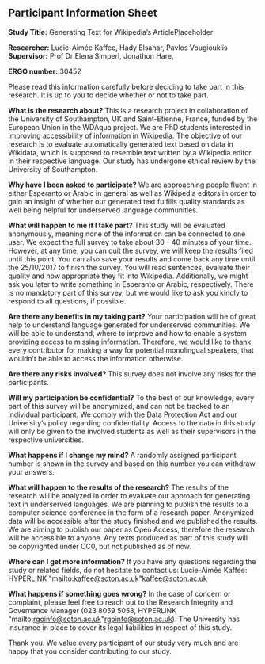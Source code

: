 ## Participant Information Sheet

**Study Title:** Generating Text for Wikipedia’s ArticlePlaceholder

**Researcher:** Lucie-Aimée Kaffee, Hady Elsahar, Pavlos Vougiouklis
**Supervisor:** Prof Dr Elena Simperl, Jonathon Hare, 

**ERGO number:** 30452

Please read this information carefully before deciding to take part in this research.  It is up to you to decide whether or not to take part.

**What is the research about?**
This is a research project in collaboration of the University of Southampton, UK and Saint-Etienne, France, funded by the European Union in the WDAqua project. We are PhD students interested in improving accessibility of information in Wikipedia. The objective of our research is to evaluate automatically generated text based on data in Wikidata, which is supposed to resemble text written by a Wikipedia editor in their respective language. Our study has undergone ethical review by the University of Southampton.

**Why have I been asked to participate?**
We are approaching people fluent in either Esperanto or Arabic in general as well as Wikipedia editors in order to gain an insight of whether our generated text fulfills quality standards as well being helpful for underserved language communities. 

**What will happen to me if I take part?**
This study will be evaluated anonymously, meaning none of the information can be connected to one user. We expect the full survey to take about 30 - 40 minutes of your time. However, at any time, you can quit the survey, we will keep the results filed until this point. You can also save your results and come back any time until the 25/10/2017 to finish the survey. You will read sentences, evaluate their quality and how appropriate they fit into Wikipedia. Additionally, we might ask you later to write something in Esperanto or Arabic, respectively. There is no mandatory part of this survey, but we would like to ask you kindly to respond to all questions, if possible.

**Are there any benefits in my taking part?**
Your participation will be of great help to understand language generated for underserved communities. We will be able to understand, where to improve and how to enable a system providing access to missing information. Therefore, we would like to thank every contributor for making a way for potential monolingual speakers, that wouldn’t be able to access the information otherwise. 

**Are there any risks involved?**
This survey does not involve any risks for the participants. 

**Will my participation be confidential?**
To the best of our knowledge, every part of this survey will be anonymized, and can not be tracked to an individual participant. We comply with the Data Protection Act and our University’s policy regarding confidentiality. Access to the data in this study will only be given to the involved students as well as their supervisors in the respective universities. 

**What happens if I change my mind?**
A randomly assigned participant number is shown in the survey and based on this number you can withdraw your answers.

**What will happen to the results of the research?**
The results of the research will be analyzed in order to evaluate our approach for generating text in underserved languages. We are planning to publish the results to a computer science conference in the form of a research paper. Anonymized data will be accessible after the study finished and we published the results. We are aiming to publish our paper as Open Access, therefore the research will be accessible to anyone. Any texts produced as part of this study will be copyrighted under CC0, but not published as of now.

**Where can I get more information?**
If you have any questions regarding the study or related fields, do not hesitate to contact us:
Lucie-Aimée Kaffee:  HYPERLINK "mailto:kaffee@soton.ac.uk"kaffee@soton.ac.uk

**What happens if something goes wrong?**
In the case of concern or complaint, please feel free to reach out to the Research Integrity and Governance Manager (023 8059 5058,  HYPERLINK "mailto:rgoinfo@soton.ac.uk"rgoinfo@soton.ac.uk). The University has insurance in place to cover its legal liabilities in respect of this study.

Thank you.
We value every participant of our study very much and are happy that you consider contributing to our study. 

